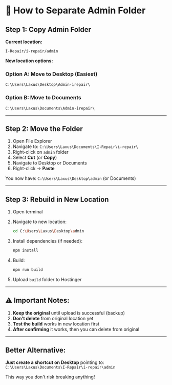 # 📁 How to Separate Admin Folder

## Step 1: Copy Admin Folder

**Current location:**
```
I-Repair/i-repair/admin
```

**New location options:**

### Option A: Move to Desktop (Easiest)
```
C:\Users\Laxus\Desktop\Admin-irepair\
```

### Option B: Move to Documents
```
C:\Users\Laxus\Documents\Admin-irepair\
```

---

## Step 2: Move the Folder

1. Open File Explorer
2. Navigate to: `C:\Users\Laxus\Documents\I-Repair\i-repair\`
3. Right-click on `admin` folder
4. Select **Cut** (or **Copy**)
5. Navigate to Desktop or Documents
6. Right-click → **Paste**

You now have: `C:\Users\Laxus\Desktop\admin` (or Documents)

---

## Step 3: Rebuild in New Location

1. Open terminal
2. Navigate to new location:
   ```bash
   cd C:\Users\Laxus\Desktop\admin
   ```

3. Install dependencies (if needed):
   ```bash
   npm install
   ```

4. Build:
   ```bash
   npm run build
   ```

5. Upload `build` folder to Hostinger

---

## ⚠️ Important Notes:

1. **Keep the original** until upload is successful (backup)
2. **Don't delete** from original location yet
3. **Test the build** works in new location first
4. **After confirming** it works, then you can delete from original

---

## Better Alternative:

**Just create a shortcut on Desktop** pointing to:
`C:\Users\Laxus\Documents\I-Repair\i-repair\admin`

This way you don't risk breaking anything!





